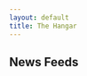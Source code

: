 ```yaml
---
layout: default
title: The Hangar
---
```


<h2>News Feeds</h2>

<div id="feed1"></div>
<div id="feed2"></div>
<div id="feed3"></div>

<script>
$(document).ready(function() {
  // Function to load an RSS feed. You might need a CORS proxy if necessary.
  function loadFeed(selector, feedUrl) {
    $(selector).rss(feedUrl, {
      // If your feed URL has CORS issues, prepend a proxy URL:
      // feedUrl: "https://api.allorigins.hexocode.repl.co/get?disableCache=true&url=" + encodeURIComponent(feedUrl),
      limit: 5,
      layoutTemplate: "<ul>{entries}</ul>",
      entryTemplate: '<li><a href="{url}" target="_blank">{title}</a></li>',
      // Optionally, customize how the feed is rendered.
    });
  }

  // Replace the feed URLs below with your desired RSS feed URLs.
  loadFeed("#feed1", "https://rss.nytimes.com/services/xml/rss/nyt/Technology.xml");
  loadFeed("#feed2", "https://feeds.bbci.co.uk/news/technology/rss.xml");
  loadFeed("#feed3", "https://www.wired.com/feed/category/gear/latest/rss");
});
</script>
